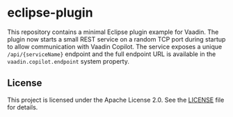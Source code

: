 # eclipse-plugin

This repository contains a minimal Eclipse plugin example for Vaadin.
The plugin now starts a small REST service on a random TCP port during startup to allow communication with Vaadin Copilot. The service exposes a unique `/api/{serviceName}` endpoint and the full endpoint URL is available in the `vaadin.copilot.endpoint` system property.

## License

This project is licensed under the Apache License 2.0. See the [LICENSE](LICENSE) file for details.
